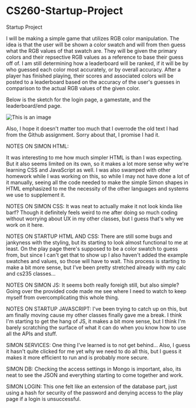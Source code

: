# CS260-Startup-Project
Startup Project

I will be making a simple game that utilizes RGB color manipulation. The idea is that the user will be shown a color swatch and will from then guess what the RGB values of that swatch are. They will be given the primary colors and their repsective RGB values as a reference to base their guess off of. I am still determining how a leaderboard will be ranked, if it will be by who guessed each color most accurately, or by overall accuracy. After a player has finished playing, their scores and associated colors will be posted to a leaderboard based on the accuracy of the user's guesses in comparison to the actual RGB values of the given color.

Below is the sketch for the login page, a gamestate, and the leaderboard/end page.

![This is an image](/IMG_1031.jpg)

Also, I hope it doesn't matter too much that I overrode the old text I had from the Github assignment. Sorry about that, I promise I had it.

NOTES ON SIMON HTML:

It was interesting to me how much simpler HTML is than I was expecting. But it also seems limited on its own, so it makes a lot more sense why we're learning CSS and JavaScript as well. I was also swamped with other homework while I was working on this, so while I may not have done a lot of it manually, seeing all the code needed to make the simple Simon shapes in HTML emphasized to me the necessity of the other languages and systems we use to supplement it.

NOTES ON SIMON CSS: 
It was neat to actually make it not look kinda like barf? Though it definitely feels weird to me after doing so much coding without worrying about UX in my other classes, but I guess that's why we work on it here.


NOTES ON STARTUP HTML AND CSS:
There are still some bugs and jankyness with the styling, but its starting to look almost functional to me at least. On the play page there's supposed to be a color swatch to guess from, but since I can't get that to show up I also haven't added the example swatches and values, so those will have to wait. This process is starting to make a bit more sense, but I've been pretty stretched already with my calc and cs235 classes...

NOTES ON SIMON JS:
It seems both really foreigh still, but also simple? Going over the provided code made me see where I need to watch to keep myself from overcomplicating this whole thing.

NOTES ON STARTUP JAVASCRIPT: 
I've been trying to catch up on this, but am finally moving cause my other classes finally gave me a break. I think I'm starting to get the hang of JS, it makes a bit more sense, but I think I'm barely scratching the surface of what it can do when you know how to use all the APIs and stuff.

SIMON SERVICES: 
One thing I've learned is to not get behind... Also, I guess it hasn't quite clicked for me yet why we need to do all this, but I guess it makes it more efficient to run and is probably more secure.

SIMON DB: 
Checking the access settings in Mongo is important, also, its neat to see the JSON and everything starting to come together and work.

SIMON LOGIN: 
This one felt like an extension of the database part, just using a hash for security of the password and denying access to the play page if a login is unsuccessful.

